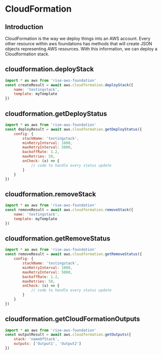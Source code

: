 # CloudFormation

## Introduction

CloudFormation is the way we deploy things into an AWS account. Every other resource within aws foundations
has methods that will create JSON objects representing AWS resources. With this information,
we can deploy a Cloudformation stack.

## cloudformation.deployStack

```js
import * as aws from 'rise-aws-foundation'
const createResult = await aws.cloudformation.deployStack({
    name: 'testingstack',
    template: myTemplate
})
```

## cloudformation.getDeployStatus

```js
import * as aws from 'rise-aws-foundation'
const deployResult = await aws.cloudformation.getDeployStatus({
    config: {
        stackName: 'testingstack',
        minRetryInterval: 1000,
        maxRetryInterval: 5000,
        backoffRate: 1.2,
        maxRetries: 50,
        onCheck: (x) => {
            // code to handle every status update
        }
    }
})
```

## cloudformation.removeStack

```js
import * as aws from 'rise-aws-foundation'
const removeResult = await aws.cloudformation.removeStack({
    name: 'testingstack',
    template: myTemplate
})
```

## cloudformation.getRemoveStatus

```js
import * as aws from 'rise-aws-foundation'
const removeResult = await aws.cloudformation.getRemoveStatus({
    config: {
        stackName: 'testingstack',
        minRetryInterval: 1000,
        maxRetryInterval: 5000,
        backoffRate: 1.2,
        maxRetries: 50,
        onCheck: (x) => {
            // code to handle every status update
        }
    }
})
```

## cloudformation.getCloudFormationOutputs

```js
import * as aws from 'rise-aws-foundation'
const outputResult = await aws.cloudformation.getOutputs({
    stack: 'nameOfStack',
    outputs: ['Output1', 'Output2']
})
```
